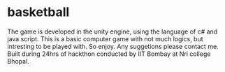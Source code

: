# basketball
The game is developed in the unity engine, using the language of c# and java script. This is a basic computer game with not much logics, but intresting to be played with. So enjoy. Any suggetions please contact me.
Built during 24hrs of hackthon conducted by IIT Bombay at Nri college Bhopal.
